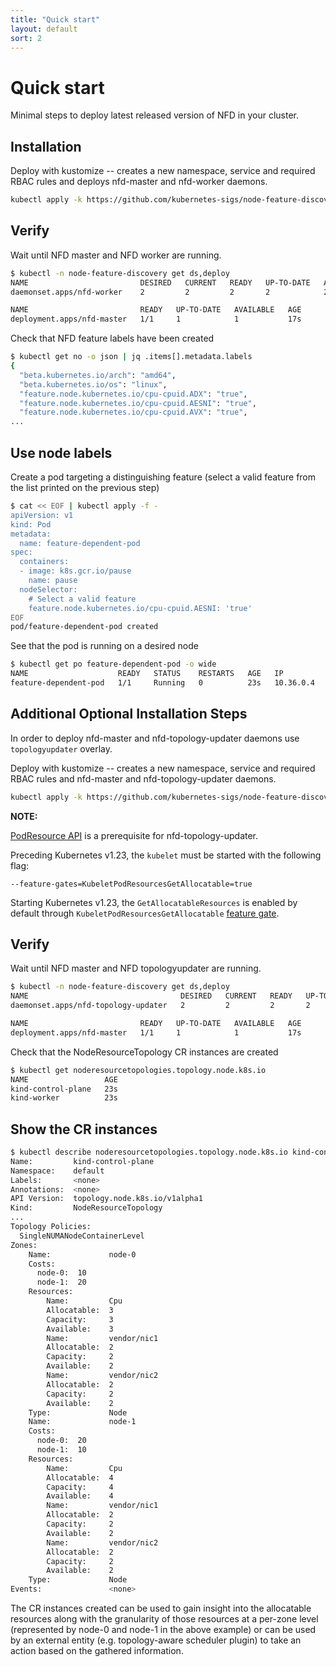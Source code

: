 ```yaml
---
title: "Quick start"
layout: default
sort: 2
---
```


# Quick start

Minimal steps to deploy latest released version of NFD in your cluster.

## Installation

Deploy with kustomize -- creates a new namespace, service and required RBAC
rules and deploys nfd-master and nfd-worker daemons.

```bash
kubectl apply -k https://github.com/kubernetes-sigs/node-feature-discovery/deployment/overlays/default?ref={{ site.release }}
```

## Verify

Wait until NFD master and NFD worker are running.

```bash
$ kubectl -n node-feature-discovery get ds,deploy
NAME                         DESIRED   CURRENT   READY   UP-TO-DATE   AVAILABLE   NODE SELECTOR   AGE
daemonset.apps/nfd-worker    2         2         2       2            2           <none>          10s

NAME                         READY   UP-TO-DATE   AVAILABLE   AGE
deployment.apps/nfd-master   1/1     1            1           17s

```

Check that NFD feature labels have been created

```bash
$ kubectl get no -o json | jq .items[].metadata.labels
{
  "beta.kubernetes.io/arch": "amd64",
  "beta.kubernetes.io/os": "linux",
  "feature.node.kubernetes.io/cpu-cpuid.ADX": "true",
  "feature.node.kubernetes.io/cpu-cpuid.AESNI": "true",
  "feature.node.kubernetes.io/cpu-cpuid.AVX": "true",
...
```

## Use node labels

Create a pod targeting a distinguishing feature (select a valid feature from
the list printed on the previous step)

```bash
$ cat << EOF | kubectl apply -f -
apiVersion: v1
kind: Pod
metadata:
  name: feature-dependent-pod
spec:
  containers:
  - image: k8s.gcr.io/pause
    name: pause
  nodeSelector:
    # Select a valid feature
    feature.node.kubernetes.io/cpu-cpuid.AESNI: 'true'
EOF
pod/feature-dependent-pod created
```

See that the pod is running on a desired node

```bash
$ kubectl get po feature-dependent-pod -o wide
NAME                    READY   STATUS    RESTARTS   AGE   IP          NODE     NOMINATED NODE   READINESS GATES
feature-dependent-pod   1/1     Running   0          23s   10.36.0.4   node-2   <none>           <none>
```

## Additional Optional Installation Steps

In order to deploy nfd-master and nfd-topology-updater daemons
use `topologyupdater` overlay.

Deploy with kustomize -- creates a new namespace, service and required RBAC
rules and nfd-master and nfd-topology-updater daemons.

```bash
kubectl apply -k https://github.com/kubernetes-sigs/node-feature-discovery/deployment/overlays/topologyupdater?ref={{ site.release }}
```

**NOTE:**

[PodResource API][podresource-api] is a prerequisite for nfd-topology-updater.

Preceding Kubernetes v1.23, the `kubelet` must be started with the following flag:

`--feature-gates=KubeletPodResourcesGetAllocatable=true`

Starting Kubernetes v1.23, the `GetAllocatableResources` is enabled by default
through `KubeletPodResourcesGetAllocatable` [feature gate][feature-gate].

## Verify

Wait until NFD master and NFD topologyupdater are running.

```bash
$ kubectl -n node-feature-discovery get ds,deploy
NAME                                  DESIRED   CURRENT   READY   UP-TO-DATE   AVAILABLE   NODE SELECTOR   AGE
daemonset.apps/nfd-topology-updater   2         2         2       2            2           <none>          5s

NAME                         READY   UP-TO-DATE   AVAILABLE   AGE
deployment.apps/nfd-master   1/1     1            1           17s

```

Check that the NodeResourceTopology CR instances are created

```bash
$ kubectl get noderesourcetopologies.topology.node.k8s.io
NAME                 AGE
kind-control-plane   23s
kind-worker          23s
```

## Show the CR instances

```bash
$ kubectl describe noderesourcetopologies.topology.node.k8s.io kind-control-plane
Name:         kind-control-plane
Namespace:    default
Labels:       <none>
Annotations:  <none>
API Version:  topology.node.k8s.io/v1alpha1
Kind:         NodeResourceTopology
...
Topology Policies:
  SingleNUMANodeContainerLevel
Zones:
    Name:             node-0
    Costs:
      node-0:  10
      node-1:  20
    Resources:
        Name:         Cpu
        Allocatable:  3
        Capacity:     3
        Available:    3
        Name:         vendor/nic1
        Allocatable:  2
        Capacity:     2
        Available:    2
        Name:         vendor/nic2
        Allocatable:  2
        Capacity:     2
        Available:    2
    Type:             Node
    Name:             node-1
    Costs:
      node-0:  20
      node-1:  10
    Resources:
        Name:         Cpu
        Allocatable:  4
        Capacity:     4
        Available:    4
        Name:         vendor/nic1
        Allocatable:  2
        Capacity:     2
        Available:    2
        Name:         vendor/nic2
        Allocatable:  2
        Capacity:     2
        Available:    2
    Type:             Node
Events:               <none>
```

The CR instances created can be used to gain insight into the allocatable
resources along with the granularity of those resources at a per-zone level
(represented by node-0 and node-1 in the above example) or can be used by an
external entity (e.g. topology-aware scheduler plugin) to take an action based
on the gathered information.

<!-- Links -->
[podresource-api]: https://kubernetes.io/docs/concepts/extend-kubernetes/compute-storage-net/device-plugins/#monitoring-device-plugin-resources
[feature-gate]: https://kubernetes.io/docs/reference/command-line-tools-reference/feature-gates
